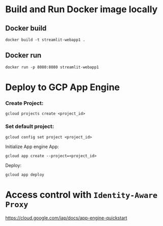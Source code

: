 # Build and Run Docker image locally

## Docker build

```
docker build -t streamlit-webapp1 .
```

## Docker run

```
docker run -p 8080:8080 streamlit-webapp1
```

# Deploy to GCP App Engine

### Create Project:

```
gcloud projects create <project_id>

```

### Set default project:
```
gcloud config set project <project_id>

```

Initialize App engine App:
```
gcloud app create --project=<project_id>

```

Deploy:
```
gcloud app deploy

```

# Access control with `Identity-Aware Proxy`

https://cloud.google.com/iap/docs/app-engine-quickstart




